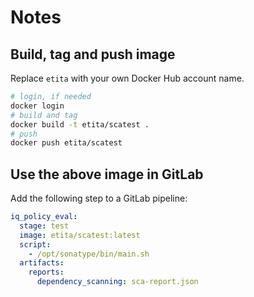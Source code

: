 # Notes

## Build, tag and push image

Replace `etita` with your own Docker Hub account name.

```bash
# login, if needed
docker login
# build and tag
docker build -t etita/scatest .
# push
docker push etita/scatest
```

## Use the above image in GitLab

Add the following step to a GitLab pipeline:

```yaml
iq_policy_eval:
  stage: test
  image: etita/scatest:latest
  script:
    - /opt/sonatype/bin/main.sh
  artifacts:
    reports:
      dependency_scanning: sca-report.json
```